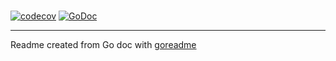 # 

[![codecov](https://codecov.io/gh/posener/go-template/branch/master/graph/badge.svg)](https://codecov.io/gh/posener/go-template)
[![GoDoc](https://godoc.org/github.com/posener/go-template?status.svg)](http://godoc.org/github.com/posener/go-template)

---
Readme created from Go doc with [goreadme](https://github.com/posener/goreadme)
